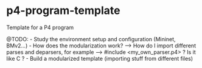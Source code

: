 # p4-program-template
Template for a P4 program

@TODO:
      - Study the environment setup and configuration (Mininet, BMv2...)
      - How does the modularization work?
          --> How do I import different parses and deparsers, for example
          --> #include <my_own_parser.p4> ? Is it like C ?
      - Build a modularized template (importing stuff from different files)
